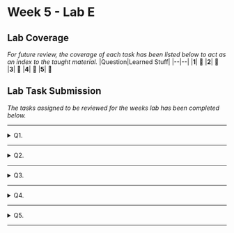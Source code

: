 # Week 5 - Lab E

## Lab Coverage
*For future review, the coverage of each task has been listed below to act as an index to the taught material.*
|Question|Learned Stuff|
|--|--|
|**1**| 🤔 
|**2**| 🤔 
|**3**| 🤔 
|**4**| 🤔 
|**5**| 🤔 

## Lab Task Submission
*The tasks assigned to be reviewed for the weeks lab has been completed below.*

----

<details> <!-- Question 1 -->
  <summary> Q1. </summary>

## Question:

## Solution:
```c++
```
## Test data:
n/a
## Sample output:
n/a
## Reflection:

</details>

----

<details> <!-- Question 2 -->
  <summary> Q2. </summary>

## Question:

## Solution:
```c++
```
## Test data:
n/a
## Sample output:
n/a
## Reflection:

</details>

----

<details> <!-- Question 3 -->
  <summary> Q3. </summary>

## Question:

## Solution:
```c++
```
## Test data:
n/a
## Sample output:
n/a
## Reflection:

</details>

----

<details> <!-- Question 4 -->
  <summary> Q4. </summary>

## Question:

## Solution:
```c++
```
## Test data:
n/a
## Sample output:
n/a
## Reflection:

</details>

----

<details> <!-- Question 5 -->
  <summary> Q5. </summary>

## Question:

## Solution:
```c++
```
## Test data:
n/a
## Sample output:
n/a
## Reflection:

</details>

----
